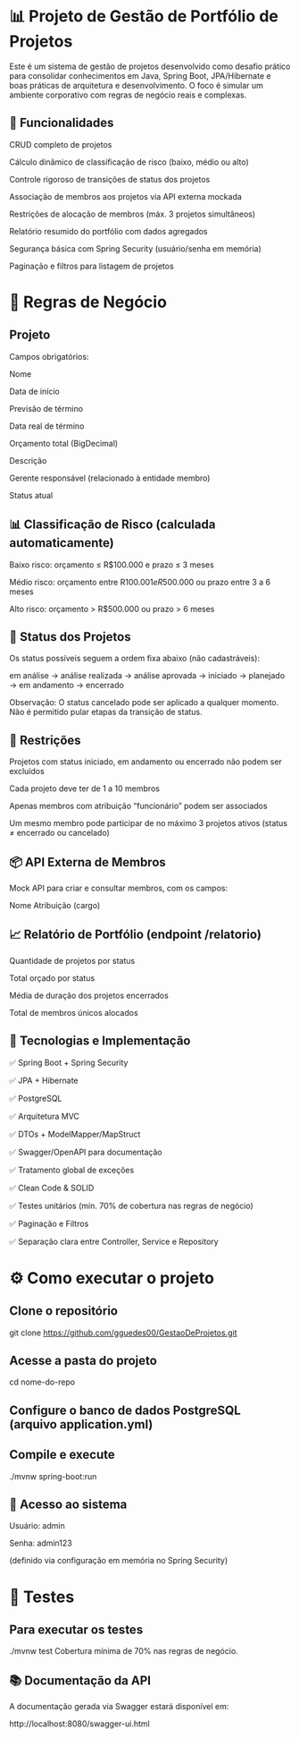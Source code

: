 
# 📊 Projeto de Gestão de Portfólio de Projetos

Este é um sistema de gestão de projetos desenvolvido como desafio prático para consolidar conhecimentos em Java, Spring Boot, JPA/Hibernate e boas práticas de arquitetura e desenvolvimento. O foco é simular um ambiente corporativo com regras de negócio reais e complexas.


## 🚀 Funcionalidades


CRUD completo de projetos

Cálculo dinâmico de classificação de risco (baixo, médio ou alto)

Controle rigoroso de transições de status dos projetos

Associação de membros aos projetos via API externa mockada

Restrições de alocação de membros (máx. 3 projetos simultâneos)

Relatório resumido do portfólio com dados agregados

Segurança básica com Spring Security (usuário/senha em memória)

Paginação e filtros para listagem de projetos

# 🧐 Regras de Negócio


## Projeto

Campos obrigatórios:

Nome

Data de início

Previsão de término

Data real de término

Orçamento total (BigDecimal)

Descrição

Gerente responsável (relacionado à entidade membro)

Status atual


## 📊 Classificação de Risco (calculada automaticamente)

Baixo risco: orçamento ≤ R$100.000 e prazo ≤ 3 meses

Médio risco: orçamento entre R$100.001 e R$500.000 ou prazo entre 3 a 6 meses

Alto risco: orçamento > R$500.000 ou prazo > 6 meses


## 🔄 Status dos Projetos

Os status possíveis seguem a ordem fixa abaixo (não cadastráveis):

em análise → análise realizada → análise aprovada → iniciado → planejado → em andamento → encerrado

Observação: O status cancelado pode ser aplicado a qualquer momento.
Não é permitido pular etapas da transição de status.


## 🔐 Restrições

Projetos com status iniciado, em andamento ou encerrado não podem ser excluídos

Cada projeto deve ter de 1 a 10 membros

Apenas membros com atribuição “funcionário” podem ser associados

Um mesmo membro pode participar de no máximo 3 projetos ativos (status ≠ encerrado ou cancelado)


## 📦 API Externa de Membros

Mock API para criar e consultar membros, com os campos:

Nome
Atribuição (cargo)


## 📈 Relatório de Portfólio (endpoint /relatorio)

Quantidade de projetos por status

Total orçado por status

Média de duração dos projetos encerrados

Total de membros únicos alocados


## 🧱 Tecnologias e Implementação


✅ Spring Boot + Spring Security

✅ JPA + Hibernate

✅ PostgreSQL

✅ Arquitetura MVC

✅ DTOs + ModelMapper/MapStruct

✅ Swagger/OpenAPI para documentação

✅ Tratamento global de exceções

✅ Clean Code & SOLID

✅ Testes unitários (mín. 70% de cobertura nas regras de negócio)

✅ Paginação e Filtros

✅ Separação clara entre Controller, Service e Repository


# ⚙️ Como executar o projeto


## Clone o repositório
git clone https://github.com/gguedes00/GestaoDeProjetos.git

## Acesse a pasta do projeto
cd nome-do-repo

## Configure o banco de dados PostgreSQL (arquivo application.yml)

## Compile e execute
./mvnw spring-boot:run


## 🔐 Acesso ao sistema

Usuário: admin

Senha: admin123

(definido via configuração em memória no Spring Security)


# 🧪 Testes


## Para executar os testes

./mvnw test
Cobertura mínima de 70% nas regras de negócio.

## 📚 Documentação da API

A documentação gerada via Swagger estará disponível em:

http://localhost:8080/swagger-ui.html
